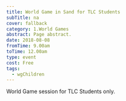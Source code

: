 ```yaml
---
title: World Game in Sand for TLC Students
subTitle: na
cover: fallback
category: 1.World Games
abstract: Page abstract.
date: 2018-08-08
fromTime: 9.00am
toTime: 12.00am
type: event
cost: Free
tags:
  - wgChildren
---
```


World Game session for TLC Students only.

